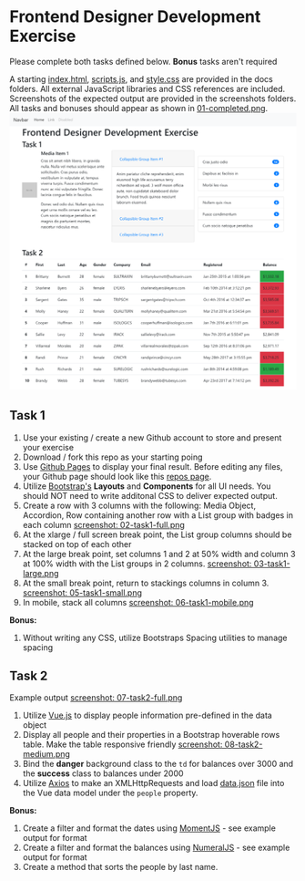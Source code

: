 # Frontend Designer Development Exercise

Please complete both tasks defined below. **Bonus** tasks aren't required

A starting [index.html](docs/index.html), [scripts.js](docs/scripts.js), and [style.css](docs/style.css) are provided in the docs folders. All external JavaScript libraries and CSS references are included. Screenshots of the expected output are provided in the screenshots folders. All tasks and bonuses should appear as shown in [01-completed.png](screenshots/01-completed.png). ![Completed Exercise Screenshot](screenshots/01-completed.png)

## Task 1

1. Use your existing / create a new Github account to store and present your exercise
2. Download / fork this repo as your starting poing
3. Use [Github Pages](https://pages.github.com/) to display your final result. Before editing any files, your Github page should look like this [repos page](https://rcchris-illinoisstateweb.github.io/frontend-designer-exercise/). 
4. Utilize [Bootstrap's](https://getbootstrap.com/docs/4.2/getting-started/introduction/) **Layouts** and **Components** for all UI needs. You should NOT need to write additonal CSS to deliver expected output.
5. Create a row with 3 columns with the following: Media Object, Accordion, Row containing another row with a List group with badges in each column [screenshot: 02-task1-full.png](screenshots/02-task1-full.png)
6. At the xlarge / full screen break point, the List group columns should be stacked on top of each other
7. At the large break point, set columns 1 and 2 at 50% width and column 3 at 100% width with the List groups in 2 columns. [screenshot: 03-task1-large.png](screenshots/03-task1-large.png)
8. At the small break point, return to stackings columns in column 3. [screenshot: 05-task1-small.png](screenshots/05-task1-small.png)
9. In mobile, stack all columns [screenshot: 06-task1-mobile.png](screenshots/06-task1-mobile.png)

**Bonus:**
1. Without writing any CSS, utilize Bootstraps Spacing utilities to manage spacing

## Task 2

Example output [screenshot: 07-task2-full.png](screenshots/07-task2-full.png)

1. Utilize [Vue.js](https://vuejs.org/v2/guide/) to display people information pre-defined in the data object
2. Display all people and their properties in a Bootstrap hoverable rows table. Make the table responsive friendly [screenshot: 08-task2-medium.png](screenshots/08-task2-medium.png)
3. Bind the **danger** background class to the `td` for balances over 3000 and the **success** class to balances under 2000 
4. Utilize [Axios](https://github.com/axios/axios) to make an XMLHttpRequests and load [data.json](docs/data.json) file into the Vue data model under the `people` property.

**Bonus:**
1. Create a filter and format the dates using [MomentJS](https://momentjs.com/) - see example output for format
2. Create a filter and format the balances using [NumeralJS](http://numeraljs.com/) - see example output for format
3. Create a method that sorts the people by last name.